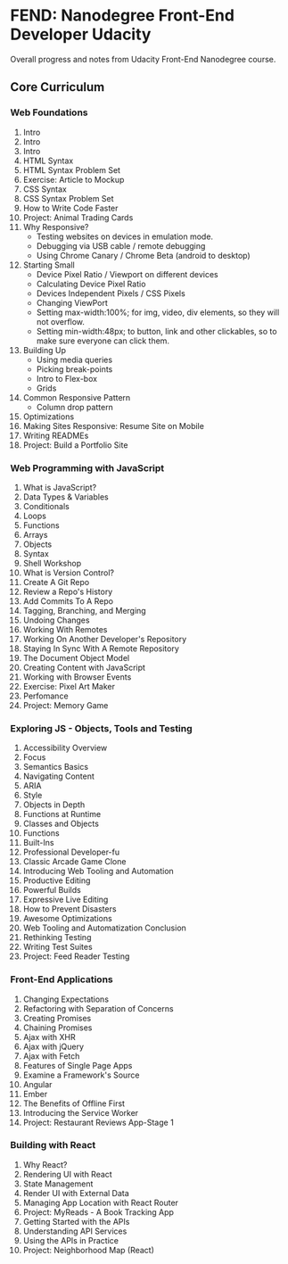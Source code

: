 # FEND: Nanodegree Front-End Developer Udacity
Overall progress and notes from Udacity Front-End Nanodegree course.

## Core Curriculum


### Web Foundations
1. Intro
2. Intro
3. Intro
4. HTML Syntax
5. HTML Syntax Problem Set
6. Exercise: Article to Mockup
7. CSS Syntax
8. CSS Syntax Problem Set
9. How to Write Code Faster
10. Project: Animal Trading Cards
11. Why Responsive?
    - Testing websites on devices in emulation mode. 
    - Debugging via USB cable / remote debugging
    - Using Chrome Canary / Chrome Beta (android to desktop)
12. Starting Small
    - Device Pixel Ratio / Viewport on different devices
    - Calculating Device Pixel Ratio
    - Devices Independent Pixels / CSS Pixels
    - Changing ViewPort <meta name="viewport" content="width=device-width, initial-scale=1.0">
    - Setting max-width:100%; for img, video, div elements, so they will not overflow. 
    - Setting min-width:48px; to button, link and other clickables, so to make sure everyone can click them.
13. Building Up
    - Using media queries
    - Picking break-points
    - Intro to Flex-box
    - Grids
14. Common Responsive Pattern
    - Column drop pattern
15. Optimizations
16. Making Sites Responsive: Resume Site on Mobile
17. Writing READMEs
18. Project: Build a Portfolio Site


### Web Programming with JavaScript
1. What is JavaScript?
2. Data Types & Variables
3. Conditionals
4. Loops
5. Functions
6. Arrays
7. Objects
8. Syntax
9. Shell Workshop
10. What is Version Control?
11. Create A Git Repo
12. Review a Repo's History
13. Add Commits To A Repo
14. Tagging, Branching, and Merging
15. Undoing Changes
16. Working With Remotes
17. Working On Another Developer's Repository
18. Staying In Sync With A Remote Repository
19. The Document Object Model
20. Creating Content with JavaScript
21. Working with Browser Events
22. Exercise: Pixel Art Maker
23. Perfomance
24. Project: Memory Game


### Exploring JS - Objects, Tools and Testing
1. Accessibility Overview
2. Focus
3. Semantics Basics
4. Navigating Content
5. ARIA
6. Style
7. Objects in Depth
8. Functions at Runtime
9. Classes and Objects
10. Functions
11. Built-Ins
12. Professional Developer-fu
13. Classic Arcade Game Clone
14. Introducing Web Tooling and Automation
15. Productive Editing
16. Powerful Builds
17. Expressive Live Editing
18. How to Prevent Disasters
19. Awesome Optimizations
20. Web Tooling and Automatization Conclusion
21. Rethinking Testing
22. Writing Test Suites
23. Project: Feed Reader Testing


### Front-End Applications
1. Changing Expectations
2. Refactoring with Separation of Concerns
3. Creating Promises
4. Chaining Promises
5. Ajax with XHR
6. Ajax with jQuery
7. Ajax with Fetch
8. Features of Single Page Apps
9. Examine a Framework's Source
10. Angular
11. Ember
12. The Benefits of Offline First
13. Introducing the Service Worker
14. Project: Restaurant Reviews App-Stage 1


### Building with React
1. Why React? 
2. Rendering UI with React
3. State Management
4. Render UI with External Data
5. Managing App Location with React Router
6. Project: MyReads - A Book Tracking App
7. Getting Started with the APIs
8. Understanding API Services
9. Using the APIs in Practice
10. Project: Neighborhood Map (React)

